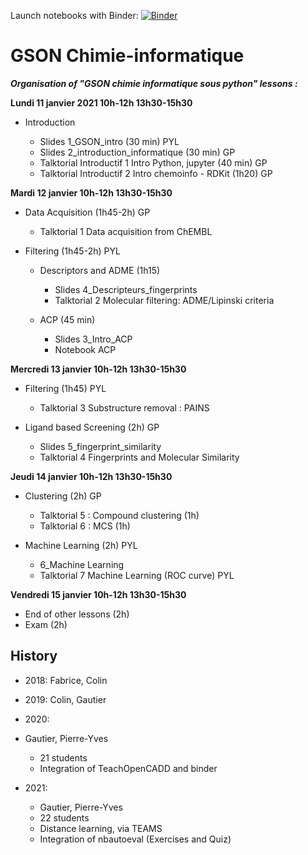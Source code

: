 Launch notebooks with Binder: [![Binder](https://mybinder.org/badge_logo.svg)](https://mybinder.org/v2/gh/ICOA-SBC/GSON-cheminformatics/HEAD)

GSON Chimie-informatique
========================
___Organisation of "GSON chimie informatique sous python" lessons :___

**Lundi 11 janvier 2021 10h-12h 13h30-15h30**

- Introduction

  - Slides 1_GSON_intro (30 min) PYL
  - Slides 2_introduction_informatique (30 min) GP
  - Talktorial Introductif 1 Intro Python, jupyter (40 min)  GP
  - Talktorial Introductif 2 Intro chemoinfo - RDKit (1h20) GP

**Mardi 12 janvier 10h-12h 13h30-15h30**

- Data Acquisition (1h45-2h) GP

  - Talktorial 1 Data acquisition from ChEMBL

- Filtering (1h45-2h) PYL

  - Descriptors and ADME (1h15)

    - Slides 4_Descripteurs_fingerprints
    - Talktorial 2 Molecular filtering: ADME/Lipinski criteria

  - ACP (45 min)

      - Slides 3_Intro_ACP
      - Notebook ACP

**Mercredi 13 janvier 10h-12h 13h30-15h30**

- Filtering  (1h45) PYL

  - Talktorial 3 Substructure removal : PAINS

- Ligand based Screening (2h) GP

  - Slides 5_fingerprint_similarity
  - Talktorial 4 Fingerprints and Molecular Similarity



**Jeudi 14 janvier 10h-12h 13h30-15h30**

- Clustering (2h) GP

  - Talktorial 5 : Compound clustering (1h)
  - Talktorial 6 : MCS (1h)

- Machine Learning (2h) PYL

  - 6_Machine Learning
  - Talktorial 7 Machine Learning (ROC curve) PYL


**Vendredi 15 janvier 10h-12h 13h30-15h30**

- End of other lessons (2h)
- Exam (2h)

## History

- 2018: Fabrice, Colin

- 2019: Colin, Gautier

- 2020:

 - Gautier, Pierre-Yves
    - 21 students
    - Integration of TeachOpenCADD and binder

- 2021:

    - Gautier, Pierre-Yves
    - 22 students
    - Distance learning, via TEAMS
    - Integration of nbautoeval (Exercises and Quiz)
